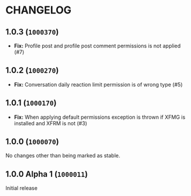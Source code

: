 CHANGELOG
==========================

## 1.0.3 (`1000370`)

- **Fix:** Profile post and profile post comment permissions is not applied (#7)

## 1.0.2 (`1000270`)

- **Fix:** Conversation daily reaction limit permission is of wrong type (#5)

## 1.0.1 (`1000170`)

- **Fix:** When applying default permissions exception is thrown if XFMG is installed and XFRM is not (#3)

## 1.0.0 (`1000070`)

No changes other than being marked as stable.

## 1.0.0 Alpha 1 (`1000011`)

Initial release